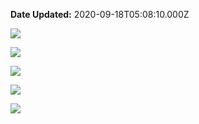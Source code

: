 **Date Updated:** 2020-09-18T05:08:10.000Z

![](https://s3.amazonaws.com/cdn.freshdesk.com/data/helpdesk/attachments/production/48059630865/original/Go70B32-H0cEiNLVAzXbcHDnCclf82pXHw.png?1600385749)

![](https://s3.amazonaws.com/cdn.freshdesk.com/data/helpdesk/attachments/production/48059630888/original/REDG3R9b9z2IHV9iIHP6egDkv3YL0dF1Hg.png?1600385775)

![](https://s3.amazonaws.com/cdn.freshdesk.com/data/helpdesk/attachments/production/48059630901/original/xzeJ1GPrunT_TUwUviXFnAnA0pZ3QaDDAg.png?1600385795)

![](https://s3.amazonaws.com/cdn.freshdesk.com/data/helpdesk/attachments/production/48059630927/original/om-HmfXmW89HdIq5SjMto7HSk_xlePumBA.png?1600385813)

![](https://s3.amazonaws.com/cdn.freshdesk.com/data/helpdesk/attachments/production/48059630943/original/cLrRLKz0dDJOCmSTcAmOEzGAIN4-tGyd2Q.png?1600385829)
  
  